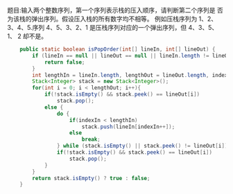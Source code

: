 题目:输入两个整数序列，第一个序列表示栈的压入顺序，请判断第二个序列是 否为该栈的弹出序列。假设压入栈的所有数字均不相等。
例如压栈序列为 1、2、 3、4、5.序列 4、5、3、2、1 是压栈序列对应的一个弹出序列，但 4、3、5、1、 2 却不是。

```java
    public static boolean isPopOrder(int[] lineIn, int[] lineOut) {
		if (lineIn == null || lineOut == null || lineIn.length != lineOut.length) {
			return false;
		}
		int lengthIn = lineIn.length, lengthOut = lineOut.length, indexIn = 0;
		Stack<Integer> stack = new Stack<Integer>();
		for(int i = 0; i < lengthOut; i++){
			if(!stack.isEmpty() && stack.peek() == lineOut[i])
				stack.pop();
			else {
				do {
					if(indexIn < lengthIn)
						stack.push(lineIn[indexIn++]);
					else 
						break;
				} while (stack.isEmpty() || stack.peek() != lineOut[i]);
				if(!stack.isEmpty() && stack.peek() == lineOut[i])
					stack.pop();
			}
		}
		return stack.isEmpty() ? true : false;
	}
```
